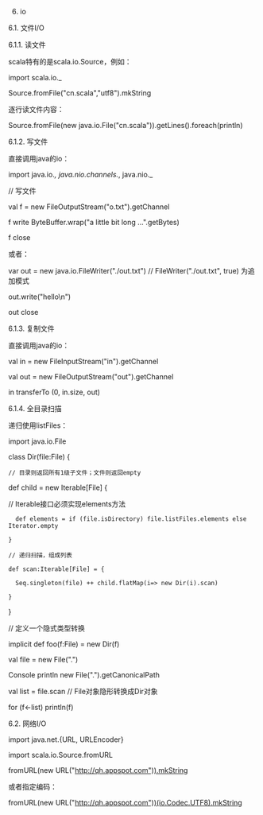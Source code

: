 6.   io

6.1.     文件I/O

6.1.1.  读文件

scala特有的是scala.io.Source，例如：

import scala.io._

Source.fromFile("cn.scala","utf8").mkString


逐行读文件内容：

Source.fromFile(new java.io.File("cn.scala")).getLines().foreach(println)


6.1.2.  写文件

直接调用java的io：

import java.io._, java.nio.channels._, java.nio._

// 写文件

val f = new FileOutputStream("o.txt").getChannel

f write ByteBuffer.wrap("a little bit long ...".getBytes)

f close


或者：

var out = new java.io.FileWriter("./out.txt") // FileWriter("./out.txt", true) 为追加模式

out.write("hello\n")

out close

 

6.1.3.  复制文件

直接调用java的io：

val in  = new FileInputStream("in").getChannel

val out = new FileOutputStream("out").getChannel

in transferTo (0, in.size, out)


6.1.4.  全目录扫描

递归使用listFiles：

  import java.io.File

  class Dir(file:File) {

    // 目录则返回所有1级子文件；文件则返回empty

def child = new Iterable[File] {

  // Iterable接口必须实现elements方法

      def elements = if (file.isDirectory) file.listFiles.elements else Iterator.empty

    }   

    // 递归扫描，组成列表

    def scan:Iterable[File] = {

      Seq.singleton(file) ++ child.flatMap(i=> new Dir(i).scan)

    }

  }

  // 定义一个隐式类型转换

  implicit def foo(f:File) = new Dir(f)

  val file = new File(".")

  Console println new File(".").getCanonicalPath

  val list = file.scan // File对象隐形转换成Dir对象

  for (f<-list) println(f)


6.2.     网络I/O

import java.net.{URL, URLEncoder}

import scala.io.Source.fromURL

fromURL(new URL("http://qh.appspot.com")).mkString

或者指定编码：

fromURL(new URL("http://qh.appspot.com"))(io.Codec.UTF8).mkString
 

